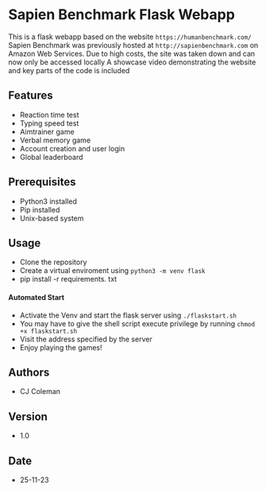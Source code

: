 # Sapien Benchmark Flask Webapp
This is a flask webapp based on the website ```https://humanbenchmark.com/```  
Sapien Benchmark was previously hosted at ```http://sapienbenchmark.com``` on Amazon Web Services. Due to high costs, the site was taken down and can now only be accessed locally
A showcase video demonstrating the website and key parts of the code is included 

## Features
- Reaction time test
- Typing speed test
- Aimtrainer game
- Verbal memory game
- Account creation and user login
- Global leaderboard

## Prerequisites
- Python3 installed
- Pip installed
- Unix-based system

## Usage
- Clone the repository
- Create a virtual enviroment using ```python3 -m venv flask```
- pip install -r requirements. txt

#### Automated Start
- Activate the Venv and start the flask server using ```./flaskstart.sh```
- You may have to give the shell script execute privilege by running ```chmod +x flaskstart.sh``` 
- Visit the address specified by the server
- Enjoy playing the games!

## Authors

- CJ Coleman

## Version

- 1.0

## Date

- 25-11-23
